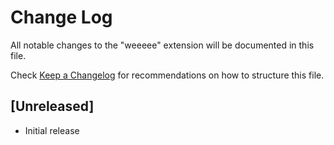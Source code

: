 # Change Log
All notable changes to the "weeeee" extension will be documented in this file.

Check [Keep a Changelog](http://keepachangelog.com/) for recommendations on how to structure this file.

## [Unreleased]
- Initial release